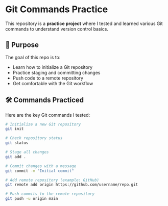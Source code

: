 # Git Commands Practice

This repository is a **practice project** where I tested and learned various Git commands to understand version control basics.

## 📌 Purpose
The goal of this repo is to:
- Learn how to initialize a Git repository
- Practice staging and committing changes
- Push code to a remote repository
- Get comfortable with the Git workflow

## 🛠️ Commands Practiced
Here are the key Git commands I tested:

```bash
# Initialize a new Git repository
git init

# Check repository status
git status

# Stage all changes
git add .

# Commit changes with a message
git commit -m "Initial commit"

# Add remote repository (example: GitHub)
git remote add origin https://github.com/username/repo.git

# Push commits to the remote repository
git push -u origin main
